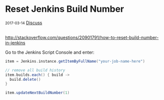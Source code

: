 # Reset Jenkins Build Number

<div class="meta">
  <span class="date"><small>2017-03-14</small></span>
  <span class="discuss"><a class="github-button" href="https://github.com/copperlight/copperlight.github.io/issues" data-icon="octicon-issue-opened" aria-label="Discuss copperlight/copperlight.github.io on GitHub">Discuss</a></span>
</div><br/>

<http://stackoverflow.com/questions/20901791/how-to-reset-build-number-in-jenkins>

Go to the Jenkins Script Console and enter:

```groovy
item = Jenkins.instance.getItemByFullName("your-job-name-here")

// remove all build history
item.builds.each() { build ->
  build.delete()
}

item.updateNextBuildNumber(1)
```
